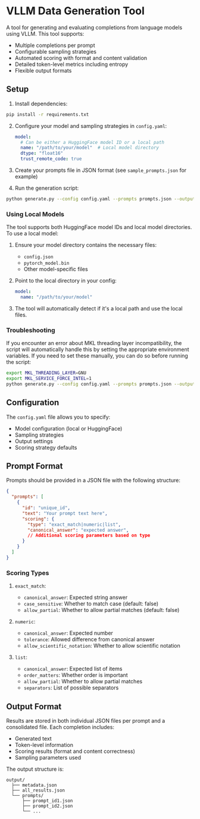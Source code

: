 # VLLM Data Generation Tool

A tool for generating and evaluating completions from language models using VLLM. This tool supports:
- Multiple completions per prompt
- Configurable sampling strategies
- Automated scoring with format and content validation
- Detailed token-level metrics including entropy
- Flexible output formats

## Setup

1. Install dependencies:
```bash
pip install -r requirements.txt
```

2. Configure your model and sampling strategies in `config.yaml`:
   ```yaml
   model:
     # Can be either a HuggingFace model ID or a local path
     name: "/path/to/your/model"  # Local model directory
     dtype: "float16"
     trust_remote_code: true
   ```

3. Create your prompts file in JSON format (see `sample_prompts.json` for example)

4. Run the generation script:
```bash
python generate.py --config config.yaml --prompts prompts.json --output output/
```

### Using Local Models

The tool supports both HuggingFace model IDs and local model directories. To use a local model:

1. Ensure your model directory contains the necessary files:
   - `config.json`
   - `pytorch_model.bin`
   - Other model-specific files

2. Point to the local directory in your config:
   ```yaml
   model:
     name: "/path/to/your/model"
   ```

3. The tool will automatically detect if it's a local path and use the local files.

### Troubleshooting

If you encounter an error about MKL threading layer incompatibility, the script will automatically handle this by setting the appropriate environment variables. If you need to set these manually, you can do so before running the script:

```bash
export MKL_THREADING_LAYER=GNU
export MKL_SERVICE_FORCE_INTEL=1
python generate.py --config config.yaml --prompts prompts.json --output output/
```

## Configuration

The `config.yaml` file allows you to specify:
- Model configuration (local or HuggingFace)
- Sampling strategies
- Output settings
- Scoring strategy defaults

## Prompt Format

Prompts should be provided in a JSON file with the following structure:
```json
{
  "prompts": [
    {
      "id": "unique_id",
      "text": "Your prompt text here",
      "scoring": {
        "type": "exact_match|numeric|list",
        "canonical_answer": "expected answer",
        // Additional scoring parameters based on type
      }
    }
  ]
}
```

### Scoring Types

1. `exact_match`:
   - `canonical_answer`: Expected string answer
   - `case_sensitive`: Whether to match case (default: false)
   - `allow_partial`: Whether to allow partial matches (default: false)

2. `numeric`:
   - `canonical_answer`: Expected number
   - `tolerance`: Allowed difference from canonical answer
   - `allow_scientific_notation`: Whether to allow scientific notation

3. `list`:
   - `canonical_answer`: Expected list of items
   - `order_matters`: Whether order is important
   - `allow_partial`: Whether to allow partial matches
   - `separators`: List of possible separators

## Output Format

Results are stored in both individual JSON files per prompt and a consolidated file. Each completion includes:
- Generated text
- Token-level information
- Scoring results (format and content correctness)
- Sampling parameters used

The output structure is:
```
output/
  ├── metadata.json
  ├── all_results.json
  └── prompts/
      ├── prompt_id1.json
      ├── prompt_id2.json
      └── ...
``` 